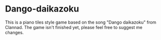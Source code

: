 # Dango-daikazoku

This is a piano tiles style game based on the song "Dango daikazoku" from Clannad. The game isn't finished yet, please feel free to suggest me changes.
